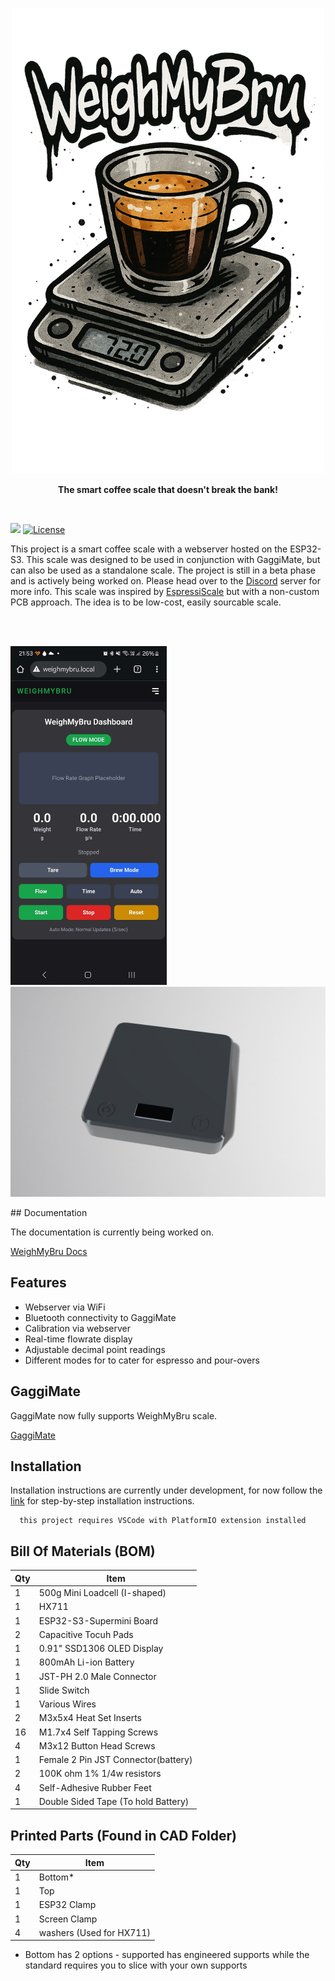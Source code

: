 <p align="center">
<img src="https://raw.githubusercontent.com/031devstudios/weighmybru/refs/heads/master/docs/assets/logo.png" alt="WeighMyBru Dashboard" width="500" height="745"/>
</p>

<p align="center">  <b>The smart coffee scale that doesn't break the bank!</b></p>
<br>

[![](https://dcbadge.limes.pink/api/server/HYp4TSEjSf)](https://discord.gg/HYp4TSEjSf)
[![License](https://img.shields.io/badge/License-CC%20BY--NC--SA%204.0-lightgrey.svg?style=for-the-badge)](LICENSE)

This project is a smart coffee scale with a webserver hosted on the ESP32-S3.
This scale was designed to be used in conjunction with GaggiMate, but can also be used as a standalone scale. The project is still in a beta phase and is actively being worked on. Please head over to the [Discord](https://discord.gg/HYp4TSEjSf) server for more info. This scale was inspired by [EspressiScale](https://www.espressiscale.com) but with a non-custom PCB approach. The idea is to be low-cost, easily sourcable scale.

<br>
<br>
<p>
<img src="docs/assets/dashboard.jpg" alt="WeighMyBru Dashboard" width="250" />
<img src="docs/assets/weighmybru.jpg" alt="WeighMyBru Dashboard" width="700" />
</p>
## Documentation

The documentation is currently being worked on. 

[WeighMyBru Docs](https://031devstudios.github.io/weighmybru-docs/)

## Features

- Webserver via WiFi
- Bluetooth connectivity to GaggiMate
- Calibration via webserver
- Real-time flowrate display
- Adjustable decimal point readings
- Different modes for to cater for espresso and pour-overs

## GaggiMate

GaggiMate now fully supports WeighMyBru scale.

[GaggiMate](https://github.com/jniebuhr/gaggimate)

## Installation

Installation instructions are currently under development, for now follow the [link](https://031devstudios.github.io/weighmybru-docs/#/installation/flashing) for step-by-step installation instructions.

```
  this project requires VSCode with PlatformIO extension installed
```

## Bill Of Materials (BOM)

| Qty |           Item                      | 
| --- | ----------------------------------- |  
|  1  | 500g Mini Loadcell (I-shaped)       |  
|  1  | HX711                               |
|  1  | ESP32-S3-Supermini Board            |
|  2  | Capacitive Tocuh Pads               |
|  1  | 0.91" SSD1306 OLED Display          |
|  1  | 800mAh Li-ion Battery               |
|  1  | JST-PH 2.0 Male Connector           |
|  1  | Slide Switch                        |
|  1  | Various Wires                       |
|  2  | M3x5x4 Heat Set Inserts             |
|  16 | M1.7x4 Self Tapping Screws          |
|  4  | M3x12 Button Head Screws            |
|  1  | Female 2 Pin JST Connector(battery) |
|  2  | 100K ohm 1% 1/4w resistors          |
|  4  | Self-Adhesive Rubber Feet           |
|  1  | Double Sided Tape (To hold Battery) |



##           Printed Parts (Found in CAD Folder)

| Qty |           Item                    | 
| --- | ----------------------------------|  
|  1  | Bottom*                           |  
|  1  | Top                               |
|  1  | ESP32 Clamp                       |
|  1  | Screen Clamp                      |
|  4  | washers (Used for HX711)          |

* Bottom has 2 options - supported has engineered supports while the standard requires you to slice with your own supports

